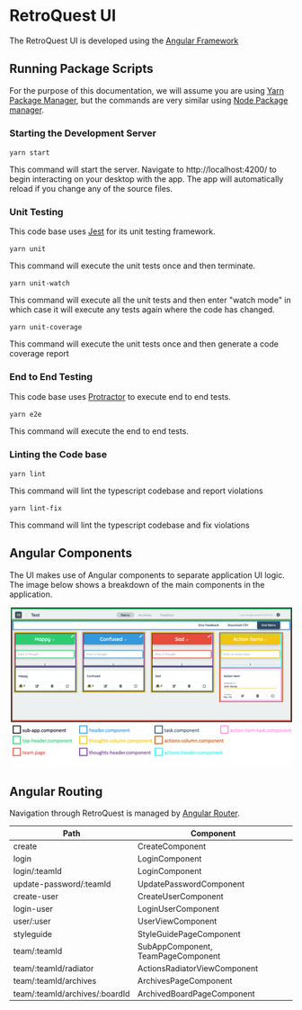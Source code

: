 # RetroQuest UI

The RetroQuest UI is developed using the [Angular Framework](https://angular.io/)

## Running Package Scripts

For the purpose of this documentation, we will assume you are using [Yarn Package Manager](https://yarnpkg.com/), but
the commands are very similar using [Node Package manager](https://www.npmjs.com/).

### Starting the Development Server

```
yarn start
```

This command will start the server. Navigate to http://localhost:4200/ to begin interacting on your desktop with the
app. The app will automatically reload if you change any of the source files.

### Unit Testing

This code base uses [Jest](https://jestjs.io/) for its unit testing framework.

```
yarn unit
```

This command will execute the unit tests once and then terminate.

```
yarn unit-watch
```

This command will execute all the unit tests and then enter "watch mode" in which case it will execute any tests again where the code has changed.


```
yarn unit-coverage
```

This command will execute the unit tests once and then generate a code coverage report

### End to End Testing

This code base uses [Protractor](https://www.protractortest.org/) to execute end to end tests.

```
yarn e2e
```

This command will execute the end to end tests.

### Linting the Code base

```
yarn lint
```

This command will lint the typescript codebase and report violations

```
yarn lint-fix
```

This command will lint the typescript codebase and fix violations

## Angular Components

The UI makes use of Angular components to separate application UI logic. The image below shows a breakdown of the main components in the application.

![angular_components](./docs/retroquest-components.png)

## Angular Routing

Navigation through RetroQuest is managed by [Angular Router](https://angular.io/guide/router).

| Path                           | Component                          |
| ------------------------------ | ---------------------------------- |
| create                         | CreateComponent                    |
| login                          | LoginComponent                     |
| login/:teamId                  | LoginComponent                     |
| update-password/:teamId        | UpdatePasswordComponent            |
| create-user                    | CreateUserComponent                |
| login-user                     | LoginUserComponent                 |
| user/:user                     | UserViewComponent                  |
| styleguide                     | StyleGuidePageComponent            |
| team/:teamId                   | SubAppComponent, TeamPageComponent |
| team/:teamId/radiator          | ActionsRadiatorViewComponent       |
| team/:teamId/archives          | ArchivesPageComponent              |
| team/:teamId/archives/:boardId | ArchivedBoardPageComponent         |
